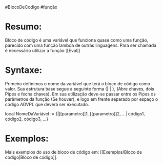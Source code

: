 #BlocoDeCodigo #função 



# Resumo:
Bloco de código é uma variável que funciona quase como uma função, parecido com uma função lambda de outras linguagens. Para ser chamada é necessário utilizar a função [[Eval]] 



# Syntaxe:
Primeiro definimos o nome da variável que terá o bloco de código como valor.
Sua estrutura base segue a seguinte forma {| | }, (Abre chaves, dois Pipes e fecha chaves).
Em sua utilização deve-se passar entre os Pipes os parâmetros da função (Se houver), e logo em frente separado por espaço o código ADVPL que deverá ser executado.


local NomeDaVariável := {|[[parametro]]1, [[parametro]]2, ...| código1, código2, código3, ...}






# Exemplos:
Mais exemplos do uso de bloco de código em: [[Exemplos/Bloco de código|Bloco de código]].
